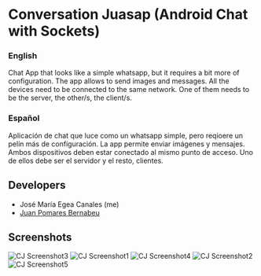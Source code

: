 # Conversation Juasap (Android Chat with Sockets)
### English

Chat App that looks like a simple whatsapp, but it requires a bit more of configuration. The app allows to send images and messages.
All the devices need to be connected to the same network.
One of them needs to be the server, the other/s, the client/s.

### Español

Aplicación de chat que luce como un whatsapp simple, pero reqioere un pelín más de configuración. La app permite enviar imágenes y mensajes.
Ambos dispositivos deben estar conectado al mismo punto de acceso. 
Uno de ellos debe ser el servidor y el resto, clientes.

## Developers

* José María Egea Canales (me)
* [Juan Pomares Bernabeu](https://github.com/juanpomares)

## Screenshots

![CJ Screenshot3](./screenshots/juasap3.PNG?raw=true)
![CJ Screenshot1](./screenshots/juasap1.PNG?raw=true)
![CJ Screenshot4](./screenshots/juasap4.PNG?raw=true)
![CJ Screenshot2](./screenshots/juasap2.PNG?raw=true)
![CJ Screenshot5](./screenshots/juasap5.PNG?raw=true)
